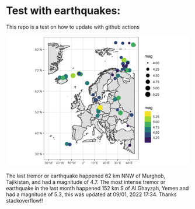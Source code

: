 <!-- README.md is generated from README.Rmd. Please edit that file -->

Test with earthquakes:
======================

This repo is a test on how to update with github actions

![](man/figures/README-unnamed-chunk-2-1.png)

The last tremor or earthquake happened 62 km NNW of Murghob, Tajikistan,
and had a magnitude of 4.7. The most intense tremor or earthquake in the
last month happened 152 km S of Al Ghayz̧ah, Yemen and had a magnitude of
5.3, this was updated at 09/01, 2022 17:34. Thanks stackoverflow!!
